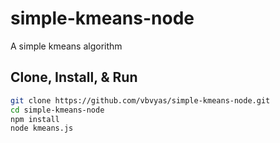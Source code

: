 # simple-kmeans-node
A simple kmeans algorithm

## Clone, Install, & Run
```sh
git clone https://github.com/vbvyas/simple-kmeans-node.git
cd simple-kmeans-node
npm install
node kmeans.js
```
